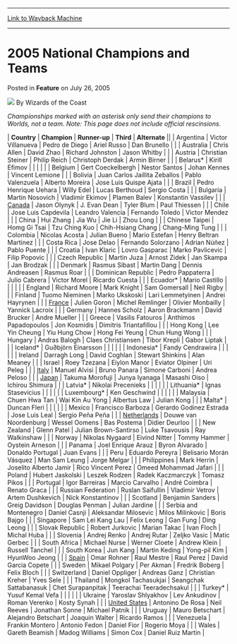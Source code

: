 
---
[Link to Wayback Machine](https://web.archive.org/web/20211028212959/https://magic.wizards.com/en/articles/archive/feature/2005-national-champions-and-teams-2005-07-26)

[_metadata_:wayback_url]:- "https://magic.wizards.com/en/articles/archive/feature/2005-national-champions-and-teams-2005-07-26"
[_metadata_:wayback_raw_url]:- "https://web.archive.org/web/20211028212959id_/https://magic.wizards.com/en/articles/archive/feature/2005-national-champions-and-teams-2005-07-26"
[_metadata_:wayback_capture_timestamp]:- "2021-10-28 21:29:59+00:00"
[_metadata_:publish_date]:- "2005-07-26"
[_metadata_:description]:- "Championships marked with an asterisk only send their champions to Worlds, not a team."
[_metadata_:generator]:- "Drupal 7 (http://drupal.org)"
---


2005 National Champions and Teams
=================================



 Posted in **Feature**
 on July 26, 2005 






![](https://media.magic.wizards.com/styles/auth_small/public/images/person/wizards_author.jpg)
By Wizards of the Coast











*Championships marked with an asterisk only send their champions to Worlds, not a team. Note: This page does not include official rescinsions.*



  | **Country** | **Champion** | **Runner-up** | **Third** | **Alternate** ||  | Argentina | Victor Villanueva  | Pedro de Diego  | Ariel Russo  | Dan Brunello  |
|  | Australia | Chris Allen  | David Zhao  | Richard Johnston  | Jason Whitby  |
|  | Austria | Christian Steiner | Philip Reich | Christoph Derdak | Armin Birner |
|  | Belarus\* | Kirill Efimov |  |  |  |
|  | Belgium | Gert Coeckelbergh | Nestor Santos | Johan Kennes | Vincent Lemione |
|  | Bolivia | Juan Carlos Jaillita Zeballos  | Pablo Valenzuela  | Alberto Moreira  | Jose Luis Quispe Ajata  |
|  | Brazil | Pedro Henrique Uehara | Willy Edel | Lucas Berthoud | Sergio Costa |
|  | Bulgaria | Martin Nosovich  | Vladimir Ekimov  | Plamen Balev  | Konstantin Vassilev  |
|  | [Canada](/en/events/coverage/jason-olynyk-leads-canadian-rat-pack-worlds) | Jason Olynyk  | J. Evan Dean  | Tyler Blum  | Paul Thiessen  |
|  | Chile | Jose Luis Capdevila | Leandro Valencia  | Fernando Toledo  | Victor Mendez  |
|  | China | Hui Zhang  | Jia Wu  | Jie Li  | Zhou Long  |
|  | Chinese Taipei | Homg Gi Tsai  | Tzu Ching Kuo  | Chih-Hsiang Chang  | Chang-Ming Tung  |
|  | Colombia | Nicolas Acosta  | Julian Bueno  | Mario Estefan  | Henry Beltran Martinez  |
|  | Costa Rica | Jose Delao | Fernando Solorzano | Adrian Núñez | Pablo Puente |
|  | Croatia | Ivan Klaric | Lovro Gasparac | Marko Pavlicevic | Filip Popovic |
|  | Czech Republic | Martin Juza  | Arnost Zidek  | Jan Skampa  | Jan Brodzak  |
|  | Denmark | Rasmus Sibast | Martin Dang | Dennis Andreasen | Rasmus Roar |
|  | Dominican Republic | Pedro Pappaterra  | Julio Cabrera  | Victor Morel  | Ricardo Cuesta  |
|  | Ecuador\* | Mario Castillo |  |  |  |
|  | England | Richard Moore | Mark Knight | Sam Gomersall | Neil Rigby |
|  | Finland | Tuomo Nieminen  | Marko Ukskoski  | Lari Lemmetyinen  | Andrei Hayrynen  |
|  | [France](/en/node/531021) | Julien Goron | Michel Remlinger | Olivier Monbailly | Yannick Lacroix |
|  | Germany | Hannes Scholz | Aaron Brackmann | David Brucker | Andre Mueller |
|  | Greece | Vasilis Fatouros | Anthimos Papadopoulos | Jon Kosmidis | Dimitris Triantafillou |
|  | Hong Kong | Lee Yin Cheung | Yiu Hung Chow | Hong Fei Yeung | Chun Hung Wong |
|  | Hungary | Andras Balogh | Claes Christiansen | Tibor Krepli | Gabor Liptak |
|  | Iceland\* | Gu∂björn Einarsson |  |  |  |
|  | Indonesia\* | Fandy Cendrawira  | 
 | 
 | 
 |
|  | Ireland | Darragh Long  | David Coghlan  | Stewart Shinkins  | Alan Meaney  |
|  | Israel | Roey Tzezana | Eiylon Manor | Eviator Olpiner | Uri Peleg |
|  | [Italy](/en/node/575471) | Manuel Alvisi | Bruno Panara | Simone Carboni | Andrea Peloso |
|  | [Japan](/en/events/coverage/morofuji-oiso-shimura-form-team-japan) | Takuma Morofuji  | Junya Iyanaga  | Masashi Oiso | Ichirou Shimura  |
|  | Latvia\* | Nikolai Precenieks |  |  |  |
|  | Lithuania\* | Ignas Stasevicius |  |  |  |
|  | Luxembourg\* | Ken Geschwind  |  |  |  |
|  | Malaysia | Chuen Hwa Tan  | Wai Kin Au Yong  | Albertus Law  | Julian Kong  |
|  | Malta\* | Duncan Fleri |  |  |  |
|  | Mexico | Francisco Barboza | Gerardo Godinez Estrada | Jose Luis Leal | Sergio Peña Peña |
|  | [Netherlands](/en/events/coverage/local-boy-crowned-king) |  Douwe van Noordenburg | Wessel Oomens | Bas Postema | Didier Deurloo |
|  | New Zealand | Glenn Patel | Julian Brown-Santirso | Luke Tsavousis | Ray Walkinshaw |
|  | Norway | Nikolas Nygaard  | Eivind Nitter  | Tommy Hammer  | Oystein Arneson  |
|  | Panama | Joel Enrique Arauz  | Byron Alvarado  | Donaldo Portugal  | Juan Evans  |
|  | Peru | Eduardo Pereyra  | Belisario Morán Vásquez  | Man Sam Leung  | Jorge Melgar  |
|  | Philippines | Mark Herrin  | Joselito Alberto Jamir  | Rico Vincent Perez  | Omeed Mohammad Jafari  |
|  | Poland | Hubert Jaskolski  | Leszek Rodzen  | Radek Kaczmarczyk  | Tomasz Pikos  |
|  | Portugal | Igor Barreiras | Marcio Carvalho | André Coimbra | Renato Graca |
|  | Russian Federation | Ruslan Saifullin | Vladimir Vetrov | Artem Dushkevich | Nick Konstantinov |
|  | Scotland | Benjamin Sanders  | Greig Davidson  | Douglas Penman  | Julian Jardine  |
|  | Serbia and Montenegro | Daniel Casnji  | Aleksandar Milosevic  | Milos Milinkovic  | Boris Bajgo  |
|  | Singapore | Sam Lei Kang Lau | Felix Leong  | Gan Fung  | Ding Leong  |
|  | Slovak Republic | Robert Jurkovic  | Marian Takac  | Ivan Floch  | Michal Huba  |
|  | Slovenia | Andrej Renko  | Andrej Rutar  | Zeljko Vasic  | Matic Gerbec  |
|  | South Africa | Michael Nurse  | Werner Cloete  | Andrew Klein  | Russell Tanchel  |
|  | South Korea | Jun Kang  | Martin Keding  | Yong-pil Kim  | HyunWoo Jeong  |
|  | [Spain](/en/node/584876) | Omar Rohner | Raul Mestre | Raul Perez | David Garcia Copete |
|  | Sweden | Mikael Polgary | Per Akman | Fredrik Boberg | Felix Bloch |
|  | Switzerland | Daniel Oppliger | Andreas Ganz | Christian Kreher | Yves Sele |
|  | Thailand | Mongkol Tachasukjai  | Seangchak Sattabanasuk  | Chet Surapanpitak  | Teerachai Teeradechsakul  |
|  | Turkey\* | Yusuf Kemal Vefa  |  |  |  |
|  | Ukraine | Yaroslav Shlyakhov | Lev Ankudinov | Roman Verenko | Kosty Synah |
|  | [United States](/en/events/coverage/de-rosa-crowned-us-champion) | Antonino De Rosa | Neil Reeves | Jonathan Sonne | Michael Patnik |
|  | Uruguay | Mauro Betschart  | Alejandro Betschart  | Joaquin Walter  | Ricardo Ramos  |
|  | Venezuela | Frankin Montero | Antonio Fedon | Daniel Fior | Rogerio Moya |
|  | Wales | Gareth Beamish  | Madog Williams  | Simon Cox  | Daniel Ruiz Martin  |







